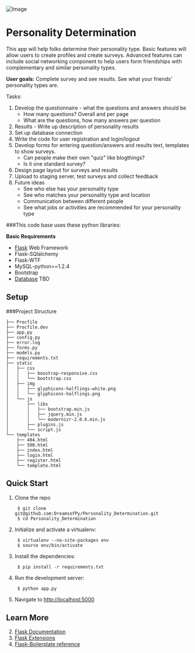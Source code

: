 ![Image](http://dreamsofpy.github.io/assets/img/slider/slider1.jpg)

Personality Determination
=========================

This app will help folks determine their personality type. Basic features will allow users to create profiles and create surveys. Advanced features can include social networking component to help users form friendships with complementary and similar personality types.

**User goals:** Complete survey and see results. See what your friends' personality types are.

Tasks:

1. Develop the questionnaire - what the questions and answers should be
	* How many questions? Overall and per page
	* What are the questions, how many answers per question
2. Results - Write up description of personality results
3. Set up database connection
4. Write the code for user registration and login/logout
3. Develop forms for entering question/answers and results text, templates to show surveys.
	* Can people make their own "quiz" like blogthings?
	* Is it one standard survey?
4. Design page layout for surveys and results
5. Upload to staging server, test surveys and collect feedback
6. Future ideas
	* See who else has your personality type
	* See who matches your personality type and location
	* Communication between different people
	* See what jobs or activities are recommended for your personality type


###This code base uses these python libraries:

**Basic Requirements**

* [Flask](http://flask.pocoo.org/docs/) Web Framework
* Flask-SQlalchemy
* Flask-WTF
* MySQL-python==1.2.4
* Bootstrap
* [Database]() TBD

## Setup

###Project Structure

    ├── Procfile
    ├── Procfile.dev
    ├── app.py
    ├── config.py
    ├── error.log
    ├── forms.py
    ├── models.py
    ├── requirements.txt
    ├── static
    │   ├── css
    │   │   ├── boostrap-responsive.css
    │   │   └── bootstrap.css
    │   ├── img
    │   │   ├── glyphicons-halflings-white.png
    │   │   └── glyphicons-halflings.png
    │   └── js
    │       ├── libs
    │       │   ├── bootstrap.min.js
    │       │   ├── jquery.min.js
    │       │   └── modernizr-2.0.6.min.js
    │       ├── plugins.js
    │       └── script.js
    └── templates
        ├── 404.html
        ├── 500.html
        ├── index.html
        ├── login.html
        ├── register.html
        └── template.html

Quick Start
----------

1. Clone the repo

        $ git clone git@github.com:DreamsofPy/Personality_Determination.git
        $ cd Personality_Determination

2. Initialize and activate a virtualenv:

        $ virtualenv --no-site-packages env
        $ source env/bin/activate

4. Install the dependencies:

        $ pip install -r requirements.txt

5. Run the development server:

        $ python app.py

6. Navigate to [http://localhost:5000](http://localhost:5000)

Learn More
---------

2. [Flask Documentation](http://flask.pocoo.org/docs/)
3. [Flask Extensions](http://flask.pocoo.org/extensions/)
4. [Flask-Boilerplate reference](https://github.com/mjhea0/flask-boilerplate)
